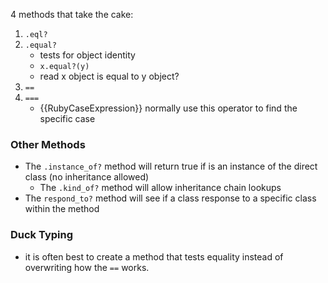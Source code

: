 4 methods that take the cake:

1. `.eql?`
1. `.equal?`
    * tests for object identity
    * `x.equal?(y)`
    * read x object is equal to y object?
1. `==`
1. `===`
    * {{RubyCaseExpression}} normally use this operator to find the specific case

### Other Methods

* The `.instance_of?` method will return true if is an instance of the direct class (no inheritance allowed)
  * The `.kind_of?` method will allow inheritance chain lookups
* The `respond_to?` method will see if a class response to a specific class within the method

### Duck Typing

* it is often best to create a method that tests equality instead of overwriting how the `==` works.